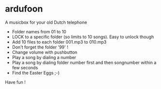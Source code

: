 # ardufoon
A musicbox for your old Dutch telephone

* Folder names from 01 to 10
* LOCK to a specific folder (so limits to 10 songs).
  Easy to unlock though
* Add 10 files to each folder 001.mp3 to 010.mp3
* Don't forget the folder '99' !
* Change volume with pushbutton 
* Play a song by dialing a number
* Play a song by dialing folder number first and then songnumber within a few seconds
* Find the Easter Eggs ;-)

Have fun !
